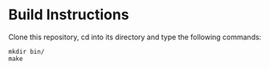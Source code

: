 # Build Instructions
Clone this repository, cd into its directory and type the following commands: 
```
mkdir bin/
make
```
